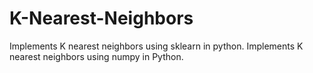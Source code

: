 # K-Nearest-Neighbors
Implements K nearest neighbors using sklearn in python.
Implements K nearest neighbors using numpy in Python.
